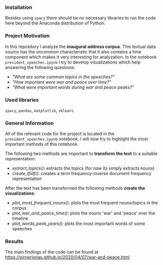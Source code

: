 ### Installation ###
Besides using `spacy` there should be no necessary libraries to run the code here beyond the Anaconda distribution of Python.

### Project Motivation ###
In this repository I analyze the **inaugural address corpus**. This textual data source has the uncommon characteristic that it also contains a time component which makes it very interesting for analyzation. In the notebook `president_speeches.ipynb` I try to develop visualizations which help answering the following questions:

- *"What are some common topics in the speeches?"*
- *"How important were war and peace over time?"*
- *"What were important words during war and peace peaks?"*

### Used libraries ###
`spacy`, `pandas`, `matplotlib`, `sklearn`

### General Information ###
All of the relevant code for the project is located in the `president_speeches.ipynb` notebook. I will now try to highlight the most important methods of this notebook.

The following two methods are important to **transform the text** to a suitable representation:

- *extract_topics()*: extracts the topics (for now its simply extracts nouns)
- *create_tfidf()*: creates a term frequency-inverse document frequency representation

After the text has been transformed the following methods **create the visualizations**:

- *plot_most_frequent_nouns()*: plots the most frequent nouns/topics in the corpus
- *plot_war_and_peace_time()*: plots the nouns 'war' and 'peace' over the timeline
- *plot_words_peek_years()*: plots the most important words of some speeches

### Results ###
The main findings of the code can be found at https://pirnerjonas.github.io/2020/04/07/war-and-peace.html

